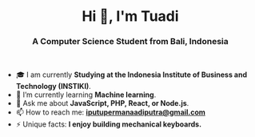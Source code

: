 <h1 align="center">Hi 👋, I'm Tuadi</h1>
<h3 align="center">A Computer Science Student from Bali, Indonesia</h3>

<br>

- 🎓 I am currently **Studying at the Indonesia Institute of Business and Technology (INSTIKI)**.
- 🌱 I’m currently learning **Machine learning**.
- 💬 Ask me about **JavaScript, PHP, React, or Node.js**.
- 📫 How to reach me: **iputupermanaadiputra@gmail.com**
- ⚡ Unique facts: **I enjoy building mechanical keyboards.**
